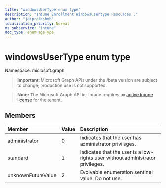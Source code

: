 ```yaml
---
title: "windowsUserType enum type"
description: "Intune Enrollment Windowsusertype Resources ."
author: "jaiprakashmb"
localization_priority: Normal
ms.subservice: "intune"
doc_type: enumPageType
---
```


# windowsUserType enum type

Namespace: microsoft.graph
> **Important:** Microsoft Graph APIs under the /beta version are subject to change; production use is not supported.

> **Note:** The Microsoft Graph API for Intune requires an [active Intune license](https://go.microsoft.com/fwlink/?linkid=839381) for the tenant.




## Members
|Member|Value|Description|
|:---|:---|:---|
|administrator|0|Indicates that the user has administrator privileges.|
|standard|1|Indicates that the user is a low-rights user without administrator privileges.|
|unknownFutureValue|2|Evolvable enumeration sentinel value. Do not use.|
